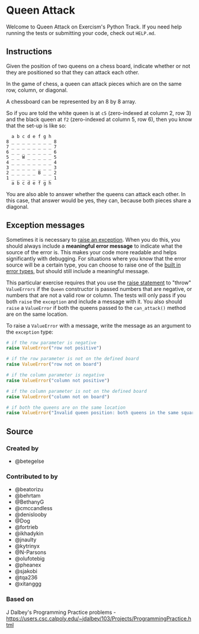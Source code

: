 # Queen Attack

Welcome to Queen Attack on Exercism's Python Track.
If you need help running the tests or submitting your code, check out `HELP.md`.

## Instructions

Given the position of two queens on a chess board, indicate whether or not they are positioned so that they can attack each other.

In the game of chess, a queen can attack pieces which are on the same row, column, or diagonal.

A chessboard can be represented by an 8 by 8 array.

So if you are told the white queen is at `c5` (zero-indexed at column 2, row 3) and the black queen at `f2` (zero-indexed at column 5, row 6), then you know that the set-up is like so:

```text
  a b c d e f g h
8 _ _ _ _ _ _ _ _ 8
7 _ _ _ _ _ _ _ _ 7
6 _ _ _ _ _ _ _ _ 6
5 _ _ W _ _ _ _ _ 5
4 _ _ _ _ _ _ _ _ 4
3 _ _ _ _ _ _ _ _ 3
2 _ _ _ _ _ B _ _ 2
1 _ _ _ _ _ _ _ _ 1
  a b c d e f g h
```

You are also able to answer whether the queens can attack each other.
In this case, that answer would be yes, they can, because both pieces share a diagonal.

## Exception messages

Sometimes it is necessary to [raise an exception](https://docs.python.org/3/tutorial/errors.html#raising-exceptions). When you do this, you should always include a **meaningful error message** to indicate what the source of the error is. This makes your code more readable and helps significantly with debugging. For situations where you know that the error source will be a certain type, you can choose to raise one of the [built in error types](https://docs.python.org/3/library/exceptions.html#base-classes), but should still include a meaningful message.

This particular exercise requires that you use the [raise statement](https://docs.python.org/3/reference/simple_stmts.html#the-raise-statement) to "throw" `ValueErrors` if the `Queen` constructor is passed numbers that are negative, or numbers that are not a valid row or column.  The tests will only pass if you both `raise` the `exception` and include a message with it. You also should `raise` a `ValueError` if both the queens passed to the `can_attack()` method are on the same location.

To raise a `ValueError` with a message, write the message as an argument to the `exception` type:

```python
# if the row parameter is negative
raise ValueError("row not positive")

# if the row parameter is not on the defined board
raise ValueError("row not on board")

# if the column parameter is negative
raise ValueError("column not positive")

# if the column parameter is not on the defined board
raise ValueError("column not on board")

# if both the queens are on the same location
raise ValueError("Invalid queen position: both queens in the same square")
```

## Source

### Created by

- @betegelse

### Contributed to by

- @beatorizu
- @behrtam
- @BethanyG
- @cmccandless
- @denislooby
- @Dog
- @fortrieb
- @ikhadykin
- @jnaulty
- @kytrinyx
- @N-Parsons
- @olufotebig
- @pheanex
- @sjakobi
- @tqa236
- @xitanggg

### Based on

J Dalbey's Programming Practice problems - https://users.csc.calpoly.edu/~jdalbey/103/Projects/ProgrammingPractice.html